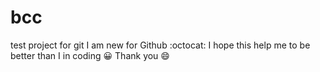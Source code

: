 # bcc
test project for git
I am new for Github :octocat: I hope this help me to be better than I in coding :grinning:
Thank you :smile:

